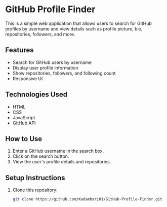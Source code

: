 # GitHub Profile Finder  

This is a simple web application that allows users to search for GitHub profiles by username and view details such as profile picture, bio, repositories, followers, and more.  

## Features  
- Search for GitHub users by username  
- Display user profile information  
- Show repositories, followers, and following count  
- Responsive UI  

## Technologies Used  
- HTML  
- CSS  
- JavaScript  
- GitHub API  

## How to Use  
1. Enter a GitHub username in the search box.  
2. Click on the search button.  
3. View the user's profile details and repositories.  

## Setup Instructions  
1. Clone this repository:  
   ```sh
   git clone https://github.com/Kadambari01/GitHub-Profile-Finder.git
